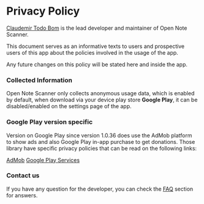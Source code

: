 Privacy Policy
==============

[Claudemir Todo Bom](https://github.com/ctodobom) is the lead developer and maintainer of Open Note Scanner.

This document serves as an informative texts to users and prospective users of this app about the policies involved in the usage of the app.

Any future changes on this policy will be stated here and inside the app.

### Collected Information
Open Note Scanner only collects anonymous usage data, which is enabled by default, when download via your device play store **Google Play**, it can be disabled/enabled on the settings page of the app.

### Google Play version specific
Version on Google Play since version 1.0.36 does use the AdMob platform to show ads and also Google Play in-app purchase to get donations. Those library have specific privacy policies that can be read on the following links:

[AdMob](https://www.google.com/policies/privacy/)
[Google Play Services](https://support.google.com/admob/answer/6128543?hl=en)

### Contact us

If you have any question for the developer, you can check the [FAQ](https://github.com/ctodobom/OpenNoteScanner/blob/master/FAQ.md) section for answers.
